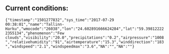 ## Current conditions: 
 ``` {"timestamp":"1501277832","sys_time":"2017-07-29 00:38:01","name":"Tallinn-Harku","wmocode":"26038","lon":"24.602891666624284","lat":"59.398122222355134","phenomenon":"Few clouds","visibility":"20.0","precipitations":"0.2","airpressure":"1008","relativehumidity":"91","airtemperature":"15.3","winddirection":"183","windspeed":"2.1","windspeedmax":"3.6","NA":"","NA":""} ```
